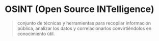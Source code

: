 # OSINT (Open Source INTelligence)
> conjunto de técnicas y herramientas para recopilar información pública, analizar los datos y correlacionarlos convirtiéndolos en conocimiento útil.
